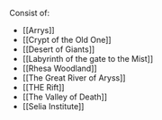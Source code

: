Consist of:
- [[Arrys]]
- [[Crypt of the Old One]]
- [[Desert of Giants]]
- [[Labyrinth of the gate to the Mist]]
- [[Rhesa Woodland]]
- [[The Great River of Aryss]]
- [[THE Rift]]
- [[The Valley of Death]]
- [[Selia Institute]]
